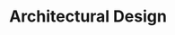 ---
weight: 6
title: "Architectural Design"
description: ""
icon: "folder"
draft: false
toc: true
---